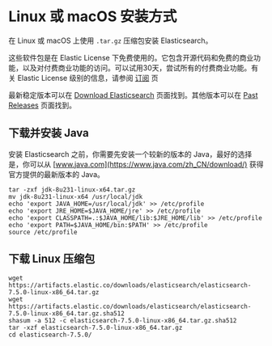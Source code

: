 # Linux 或 macOS 安装方式

在 Linux 或 macOS 上使用 `.tar.gz` 压缩包安装 Elasticsearch。

这些软件包是在 Elastic License 下免费使用的。它包含开源代码和免费的商业功能，以及对付费商业功能的访问。可以试用30天，尝试所有的付费商业功能。有关 Elastic License 级别的信息，请参阅 [订阅](https://www.elastic.co/cn/subscriptions) 页

最新稳定版本可以在 [Download Elasticsearch](https://www.elastic.co/cn/downloads/elasticsearch) 页面找到。其他版本可以在 [Past Releases](https://www.elastic.co/cn/downloads/past-releases) 页面找到。

## 下载并安装 Java

安装 Elasticsearch 之前，你需要先安装一个较新的版本的 Java，最好的选择是，你可以从 [www.java.com](https://www.java.com/zh_CN/download/) 获得官方提供的最新版本的 Java。
```
tar -zxf jdk-8u231-linux-x64.tar.gz
mv jdk-8u231-linux-x64 /usr/local/jdk
echo 'export JAVA_HOME=/usr/local/jdk' >> /etc/profile
echo 'export JRE_HOME=$JAVA_HOME/jre' >> /etc/profile
echo 'export CLASSPATH=.:$JAVA_HOME/lib:$JRE_HOME/lib' >> /etc/profile
echo 'export PATH=$JAVA_HOME/bin:$PATH' >> /etc/profile
source /etc/profile
```

## 下载 Linux 压缩包
```
wget https://artifacts.elastic.co/downloads/elasticsearch/elasticsearch-7.5.0-linux-x86_64.tar.gz
wget https://artifacts.elastic.co/downloads/elasticsearch/elasticsearch-7.5.0-linux-x86_64.tar.gz.sha512
shasum -a 512 -c elasticsearch-7.5.0-linux-x86_64.tar.gz.sha512
tar -xzf elasticsearch-7.5.0-linux-x86_64.tar.gz
cd elasticsearch-7.5.0/
```


